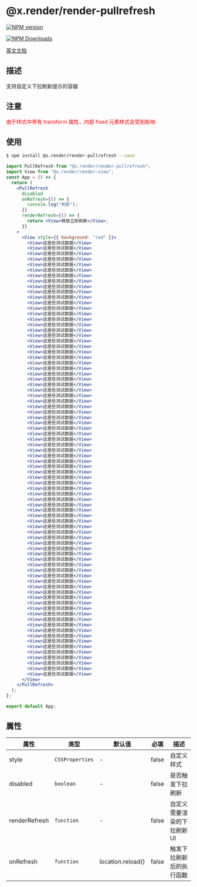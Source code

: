 # @x.render/render-pullrefresh

<p>
<a href="https://www.npmjs.com/package/@x.render/render-pullRefresh" target="__blank"><img src="https://img.shields.io/npm/v/@x.render/render-pullRefresh" alt="NPM version" /></a>

<a href="https://www.npmjs.com/package/@x.render/render-pullRefresh" target="__blank"><img src="https://img.shields.io/npm/dm/%40x.render%2Frender-pullRefresh" alt="NPM Downloads" /></a>

</p>

[英文文档](./README.md)

## 描述

支持自定义下拉刷新提示的容器

## 注意

<span style="color: red;">由于样式中带有 transform 属性，内部 fixed 元素样式会受到影响</span>

## 使用

```bash
$ npm install @x.render/render-pullrefresh --save
```

```jsx
import PullRefresh from "@x.render/render-pullrefresh";
import View from "@x.render/render-view";
const App = () => {
  return (
    <PullRefresh
      disabled
      onRefresh={() => {
        console.log("刷新");
      }}
      renderRefresh={() => {
        return <View>释放立即刷新</View>;
      }}
    >
      <View style={{ background: "red" }}>
        <View>这是些测试数据</View>
        <View>这是些测试数据</View>
        <View>这是些测试数据</View>
        <View>这是些测试数据</View>
        <View>这是些测试数据</View>
        <View>这是些测试数据</View>
        <View>这是些测试数据</View>
        <View>这是些测试数据</View>
        <View>这是些测试数据</View>
        <View>这是些测试数据</View>
        <View>这是些测试数据</View>
        <View>这是些测试数据</View>
        <View>这是些测试数据</View>
        <View>这是些测试数据</View>
        <View>这是些测试数据</View>
        <View>这是些测试数据</View>
        <View>这是些测试数据</View>
        <View>这是些测试数据</View>
        <View>这是些测试数据</View>
        <View>这是些测试数据</View>
        <View>这是些测试数据</View>
        <View>这是些测试数据</View>
        <View>这是些测试数据</View>
        <View>这是些测试数据</View>
        <View>这是些测试数据</View>
        <View>这是些测试数据</View>
        <View>这是些测试数据</View>
        <View>这是些测试数据</View>
        <View>这是些测试数据</View>
        <View>这是些测试数据</View>
        <View>这是些测试数据</View>
        <View>这是些测试数据</View>
        <View>这是些测试数据</View>
        <View>这是些测试数据</View>
        <View>这是些测试数据</View>
        <View>这是些测试数据</View>
        <View>这是些测试数据</View>
        <View>这是些测试数据</View>
        <View>这是些测试数据</View>
        <View>这是些测试数据</View>
        <View>这是些测试数据</View>
        <View>这是些测试数据</View>
        <View>这是些测试数据</View>
        <View>这是些测试数据</View>
        <View>这是些测试数据</View>
        <View>这是些测试数据</View>
        <View>这是些测试数据</View>
        <View>这是些测试数据</View>
        <View>这是些测试数据</View>
        <View>这是些测试数据</View>
        <View>这是些测试数据</View>
        <View>这是些测试数据</View>
        <View>这是些测试数据</View>
        <View>这是些测试数据</View>
        <View>这是些测试数据</View>
        <View>这是些测试数据</View>
        <View>这是些测试数据</View>
        <View>这是些测试数据</View>
        <View>这是些测试数据</View>
        <View>这是些测试数据</View>
        <View>这是些测试数据</View>
        <View>这是些测试数据</View>
        <View>这是些测试数据</View>
        <View>这是些测试数据</View>
        <View>这是些测试数据</View>
        <View>这是些测试数据</View>
        <View>这是些测试数据</View>
        <View>这是些测试数据</View>
        <View>这是些测试数据</View>
        <View>这是些测试数据</View>
        <View>这是些测试数据</View>
        <View>这是些测试数据</View>
        <View>这是些测试数据</View>
        <View>这是些测试数据</View>
        <View>这是些测试数据</View>
        <View>这是些测试数据</View>
        <View>这是些测试数据</View>
        <View>这是些测试数据</View>
        <View>这是些测试数据</View>
        <View>这是些测试数据</View>
      </View>
    </PullRefresh>
  );
};

export default App;
```

## 属性

| **属性**      | **类型**        | **默认值**        | **必填** | **描述**                    |
| ------------- | --------------- | ----------------- | -------- | --------------------------- |
| style         | `CSSProperties` | -                 | false    | 自定义样式                  |
| disabled      | `boolean`       | -                 | false    | 是否触发下拉刷新            |
| renderRefresh | `function`      | -                 | false    | 自定义需要渲染的下拉刷新 UI |
| onRefresh     | `function`      | location.reload() | false    | 触发下拉刷新后的执行函数    |
